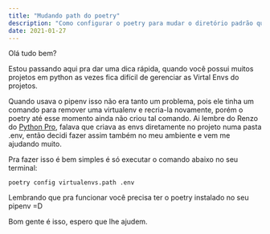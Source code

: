 ```yaml
---
title: "Mudando path do poetry"
description: "Como configurar o poetry para mudar o diretório padrão que ele cria a Virtual Env"
date: 2021-01-27
---
```


Olá tudo bem?

Estou passando aqui pra dar uma dica rápida, quando você possui muitos projetos em python as vezes fica difícil de gerenciar as Virtal Envs do projetos.

Quando usava o pipenv isso não era tanto um problema, pois ele tinha um comando para remover uma virtualenv e recria-la novamente, porém o poetry até esse momento ainda não criou tal comando. Ai lembre do Renzo do [Python Pro](https://www.python.pro.br), falava que criava as envs diretamente no projeto numa pasta .env, então decidi fazer assim também no meu ambiente e vem me ajudando muito.

Pra fazer isso é bem simples é só executar o comando abaixo no seu terminal:
```
poetry config virtualenvs.path .env
```

Lembrando que pra funcionar você precisa ter o poetry instalado no seu pipenv =D

Bom gente é isso, espero que lhe ajudem.

